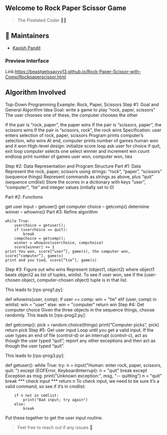 ## Welcome to Rock Paper Scissor Game

> The Pixelated Coder  :man_technologist:

## :busts_in_silhouette: Maintainers
- [Kavish Pandit](https://github.com/beastgetsssavvy13)


### Preview Interface 
Link:https://beastgetssavvy13.github.io/Rock-Paper-Scissor-with-Comp/Rockpaperscissor.html

## Algorithm Involved
Top-Down Programming Example: Rock, Paper, Scissors
Step #1: Goal and General Algorithm Idea
Goal: write a game to play “rock, paper, scissors”
The user chooses one of these, the computer chooses the other

If the pair is “rock, paper”, the paper wins
If the pair is “scissors, paper”, the scissors wins
If the pair is “scissors, rock”, the rock wins
Specification: user enters selection of rock, paper, scissors
Program prints computer’s selection, who wins
At end, computer prints number of games human won and it won
High-level design:
    initialize score
    loop
        ask user for choice
        if quit, exit loop
        computer selects one
        select winner and increment win count
    endloop
    print number of games user won, computer won, ties

Step #2: Data Representation and Program Structure
Part #1: Data
Represent the rock, paper, scissors using strings: “rock”, “paper”, “scissors” (sequence things)
Represent commands as strings as above, plus “quit” (sequence cmdlist)
Store the scores in a dictionary with keys “user”, “computer”, “tie” and integer values (initially set to 0)

Part #2: Functions

get user input – getuser()
get computer choice – getcomp()
determine winner – whowins()
Part #3: Refine algorithm

    while True:
        userchoice = getuser();
        if (userchoice == quit):
            break
        compchoice = getcomp();
        winner = whowins(userchoice, compchoice)
        score[winner] += 1
    print You won, score[“user”], game(s), the computer won, score[“computer”], game(s)
    print and you tied, score[“tie”], game(s)

Step #3: Figure out who wins
Represent (object1, object2) where object1 beats object2 as list of tuples, winlist. To see if user won, see if the (user-chosen object, computer-chosen object) tuple is in that list.

This leads to [rps-prog1.py]:

def whowins(user, comp):
    if user == comp:
        win = "tie"
    elif (user, comp) in winlist:
        win = "user"
    else:
        win = "computer"
    return win
Step #4: Get computer choice
Given the three objects in the sequence things, choose randomly.
This leads to [rps-prog2.py]:


def getcomp():
    pick = random.choice(things)
    print("Computer picks", pick)
    return pick
Step #5: Get user input
Loop until you get a valid input. If the user types an end of file (control-d) or an interrupt (control-c), act as though the user typed “quit”; report any other exceptions and then act as though the user typed “quit”.

This leads to [rps-prog3.py]:


def getuser():
    while True:
        try:
            n = input("Human: enter rock, paper, scissors, quit: ")
        except (EOFError, KeyboardInterrupt):
            n = "quit"
            break
        except Exception as msg:
            print("Unknown exception:", msg, "-- quitting")
            n = "quit"
            break
        *** check input ***
    return n
To check input, we need to be sure it’s a valid command, so see if it’s in cmdlist:

        if n not in cmdlist:
            print("Bad input; try again")
        else:
            break
Put these together to get the user input routine.
>Feel free to reach out if any issues :raised_hands:
